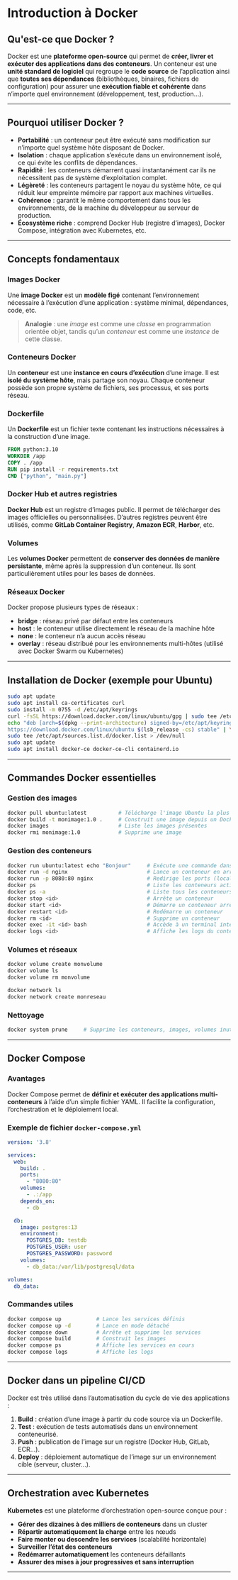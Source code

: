 
# Introduction à Docker 

## Qu'est-ce que Docker ?

Docker est une **plateforme open-source** qui permet de **créer, livrer et exécuter des applications dans des conteneurs**.
Un conteneur est une **unité standard de logiciel** qui regroupe le **code source** de l’application ainsi que **toutes ses dépendances** (bibliothèques, binaires, fichiers de configuration) pour assurer une **exécution fiable et cohérente** dans n’importe quel environnement (développement, test, production...).

---

## Pourquoi utiliser Docker ?

* **Portabilité** : un conteneur peut être exécuté sans modification sur n’importe quel système hôte disposant de Docker.
* **Isolation** : chaque application s’exécute dans un environnement isolé, ce qui évite les conflits de dépendances.
* **Rapidité** : les conteneurs démarrent quasi instantanément car ils ne nécessitent pas de système d’exploitation complet.
* **Légèreté** : les conteneurs partagent le noyau du système hôte, ce qui réduit leur empreinte mémoire par rapport aux machines virtuelles.
* **Cohérence** : garantit le même comportement dans tous les environnements, de la machine du développeur au serveur de production.
* **Écosystème riche** : comprend Docker Hub (registre d’images), Docker Compose, intégration avec Kubernetes, etc.

---

## Concepts fondamentaux

### Images Docker

Une **image Docker** est un **modèle figé** contenant l’environnement nécessaire à l’exécution d’une application : système minimal, dépendances, code, etc.

> **Analogie** : une *image* est comme une *classe* en programmation orientée objet, tandis qu’un *conteneur* est comme une *instance* de cette classe.

### Conteneurs Docker

Un **conteneur** est une **instance en cours d’exécution** d’une image. Il est **isolé du système hôte**, mais partage son noyau. Chaque conteneur possède son propre système de fichiers, ses processus, et ses ports réseau.

### Dockerfile

Un **Dockerfile** est un fichier texte contenant les instructions nécessaires à la construction d’une image.

```dockerfile
FROM python:3.10
WORKDIR /app
COPY . /app
RUN pip install -r requirements.txt
CMD ["python", "main.py"]
```

### Docker Hub et autres registries

**Docker Hub** est un registre d’images public. Il permet de télécharger des images officielles ou personnalisées.
D’autres registres peuvent être utilisés, comme **GitLab Container Registry**, **Amazon ECR**, **Harbor**, etc.

### Volumes

Les **volumes Docker** permettent de **conserver des données de manière persistante**, même après la suppression d’un conteneur. Ils sont particulièrement utiles pour les bases de données.

### Réseaux Docker

Docker propose plusieurs types de réseaux :

* **bridge** : réseau privé par défaut entre les conteneurs
* **host** : le conteneur utilise directement le réseau de la machine hôte
* **none** : le conteneur n’a aucun accès réseau
* **overlay** : réseau distribué pour les environnements multi-hôtes (utilisé avec Docker Swarm ou Kubernetes)

---

## Installation de Docker (exemple pour Ubuntu)

```bash
sudo apt update
sudo apt install ca-certificates curl
sudo install -m 0755 -d /etc/apt/keyrings
curl -fsSL https://download.docker.com/linux/ubuntu/gpg | sudo tee /etc/apt/keyrings/docker.asc > /dev/null
echo "deb [arch=$(dpkg --print-architecture) signed-by=/etc/apt/keyrings/docker.asc] \
https://download.docker.com/linux/ubuntu $(lsb_release -cs) stable" | \
sudo tee /etc/apt/sources.list.d/docker.list > /dev/null
sudo apt update
sudo apt install docker-ce docker-ce-cli containerd.io
```

---

## Commandes Docker essentielles

### Gestion des images

```bash
docker pull ubuntu:latest          # Télécharge l'image Ubuntu la plus récente
docker build -t monimage:1.0 .     # Construit une image depuis un Dockerfile
docker images                      # Liste les images présentes
docker rmi monimage:1.0            # Supprime une image
```

### Gestion des conteneurs

```bash
docker run ubuntu:latest echo "Bonjour"     # Exécute une commande dans un conteneur temporaire
docker run -d nginx                         # Lance un conteneur en arrière-plan
docker run -p 8080:80 nginx                 # Redirige les ports (localhost:8080 → conteneur:80)
docker ps                                   # Liste les conteneurs actifs
docker ps -a                                # Liste tous les conteneurs (actifs ou non)
docker stop <id>                            # Arrête un conteneur
docker start <id>                           # Démarre un conteneur arrêté
docker restart <id>                         # Redémarre un conteneur
docker rm <id>                              # Supprime un conteneur
docker exec -it <id> bash                   # Accède à un terminal interactif dans le conteneur
docker logs <id>                            # Affiche les logs du conteneur
```

### Volumes et réseaux

```bash
docker volume create monvolume
docker volume ls
docker volume rm monvolume

docker network ls
docker network create monreseau
```

### Nettoyage

```bash
docker system prune     # Supprime les conteneurs, images, volumes inutilisés
```

---

## Docker Compose

### Avantages

Docker Compose permet de **définir et exécuter des applications multi-conteneurs** à l’aide d’un simple fichier YAML.
Il facilite la configuration, l’orchestration et le déploiement local.

### Exemple de fichier `docker-compose.yml`

```yaml
version: '3.8'

services:
  web:
    build: .
    ports:
      - "8080:80"
    volumes:
      - .:/app
    depends_on:
      - db

  db:
    image: postgres:13
    environment:
      POSTGRES_DB: testdb
      POSTGRES_USER: user
      POSTGRES_PASSWORD: password
    volumes:
      - db_data:/var/lib/postgresql/data

volumes:
  db_data:
```

### Commandes utiles

```bash
docker compose up           # Lance les services définis
docker compose up -d        # Lance en mode détaché
docker compose down         # Arrête et supprime les services
docker compose build        # Construit les images
docker compose ps           # Affiche les services en cours
docker compose logs         # Affiche les logs
```

---

## Docker dans un pipeline CI/CD

Docker est très utilisé dans l’automatisation du cycle de vie des applications :

1. **Build** : création d’une image à partir du code source via un Dockerfile.
2. **Test** : exécution de tests automatisés dans un environnement conteneurisé.
3. **Push** : publication de l’image sur un registre (Docker Hub, GitLab, ECR...).
4. **Deploy** : déploiement automatique de l’image sur un environnement cible (serveur, cluster...).

---

## Orchestration avec Kubernetes

**Kubernetes** est une plateforme d’orchestration open-source conçue pour :

* **Gérer des dizaines à des milliers de conteneurs** dans un cluster
* **Répartir automatiquement la charge** entre les nœuds
* **Faire monter ou descendre les services** (scalabilité horizontale)
* **Surveiller l’état des conteneurs**
* **Redémarrer automatiquement** les conteneurs défaillants
* **Assurer des mises à jour progressives et sans interruption**

---

